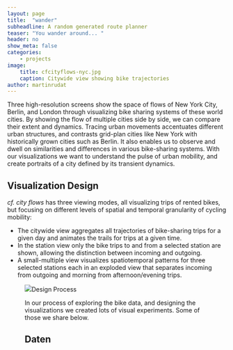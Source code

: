 ```yaml
---
layout: page
title:  "wander"
subheadline: A random generated route planner
teaser: "You wander around... "
header: no
show_meta: false
categories:
    - projects
image:
    title: cfcityflows-nyc.jpg
    caption: Citywide view showing bike trajectories
author: martinrudat
---
```


Three high-resolution screens show the space of flows of New York City, Berlin, and London through visualizing bike sharing systems of these world cities. By showing the flow of multiple cities side by side, we can compare their extent and dynamics. Tracing urban movements accentuates different urban structures, and contrasts grid-plan cities like New York with historically grown cities such as Berlin. It also enables us to observe and dwell on similarities and differences in various bike-sharing systems. With our visualizations we want to understand the pulse of urban mobility, and create portraits of a city defined by its transient dynamics.


## Visualization Design
*cf. city flows* has three viewing modes, all visualizing trips of rented bikes, but focusing on different levels of spatial and temporal granularity of cycling mobility:

* The citywide view aggregates all trajectories of bike-sharing trips for a given day and animates the trails for trips at a given time.
* In the station view only the bike trips to and from a selected station are shown, allowing the distinction between incoming and outgoing.
* A small-multiple view visualizes spatiotemporal patterns for three selected stations each in an exploded view that separates incoming from outgoing and morning from afternoon/evening trips.

<figure>
  <img src="{{ site.urlimg }}/indexical-vis.jpg />
  <figcaption >Beispiel-Bild</figcaption>
</figure>



## Design Process
In our process of exploring the bike data, and designing the visualizations we created lots of visual experiments. Some of those we share below.


## Daten
